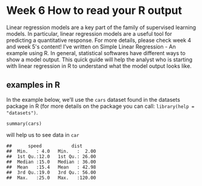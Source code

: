 # Week 6 How to read your R output

Linear regression models are a key part of the family of supervised learning models. 
In particular, linear regression models are a useful tool for predicting a quantitative response. 
For more details, please check week 4 and week 5's content!
I’ve written on Simple Linear Regression - An example using R. 
In general, statistical softwares have different ways to show a model output. 
This quick guide will help the analyst who is starting with linear regression in R to understand what the model output looks like.

## examples in R
In the example below, we’ll use the ```cars``` dataset found in the datasets package in R
(for more details on the package you can call: ```library(help = "datasets")```.
```
summary(cars)
``` 
will help us to see data in ```car```

```
##      speed           dist       
##  Min.   : 4.0   Min.   :  2.00  
##  1st Qu.:12.0   1st Qu.: 26.00  
##  Median :15.0   Median : 36.00  
##  Mean   :15.4   Mean   : 42.98  
##  3rd Qu.:19.0   3rd Qu.: 56.00  
##  Max.   :25.0   Max.   :120.00
```
